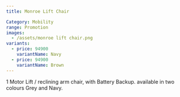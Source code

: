 ```yaml
---
title: Monroe Lift Chair

Category: Mobility
range: Promotion
images:
  - /assets/monroe lift chair.png
variants:
  - price: 94900
    variantName: Navy
  - price: 94900
    variantName: Brown
---
```


1 Motor Lift / reclining arm chair, with Battery Backup. available in two colours Grey and Navy.